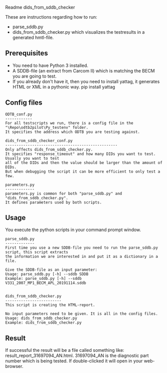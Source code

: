 Readme dids_from_sddb_checker

These are instructions regarding how to run:
 - parse_sddb.py
 - dids_from_sddb_checker.py
which visualizes the testresults in a generated hmtl-file.


Prerequisites
-------------
- You need to have Python 3 installed.
- A SDDB-file (an extract from Carcom II) which is matching the BECM you are going to test.
- If you already don't have it, then you need to install yattag, it generates HTML or XML in a pythonic way.
  pip install yattag


Config files
------------
	ODTB_conf.py
	------------
	For all testscripts we run, there is a config file in the "\Repo\odtb2pilot\Py_testenv" folder.
	It specifies the address which ODTB you are testing against.

	dids_from_sddb_checker_conf.py
	--------------------------------------------------
	Only affects dids_from_sddb_checker.py.
	It specifies "response_timeout" and how many DIDs you want to test. Usually you want to test
	all of the DIDs and then the value should be larger than the amount of DIDs.
	But when debugging the script it can be more efficient to only test a few.

	parameters.py
	-------------
	parameters.py is common for both "parse_sddb.py" and "dids_from_sddb_checker.py".
	It defines parameters used by both scripts.


Usage
-----
You execute the python scripts in your command prompt window.

	parse_sddb.py
	-------------
	First time you use a new SDDB-file you need to run the parse_sddb.py script, this script extracts
	the information we are interested in and put it as a dictionary in a file.

	Give the SDDB-file as an input parameter:
	Usage: parse_sddb.py [-h] --sddb SDDB
	Example: parse_sddb.py [-h] --sddb V331_2007_MP1_BECM_APL_20191114.sddb


	dids_from_sddb_checker.py
	-------------------------
	This script is creating the HTML-report.

	No input parameters need to be given. It is all in the config files.
	Usage: dids_from_sddb_checker.py
	Example: dids_from_sddb_checker.py


Result
------
If successful the result will be a file called something like: result_report_31697094_AN.html.
31697094_AN is the diagnostic part number which is being tested.
If double-clicked it will open in your web-browser.